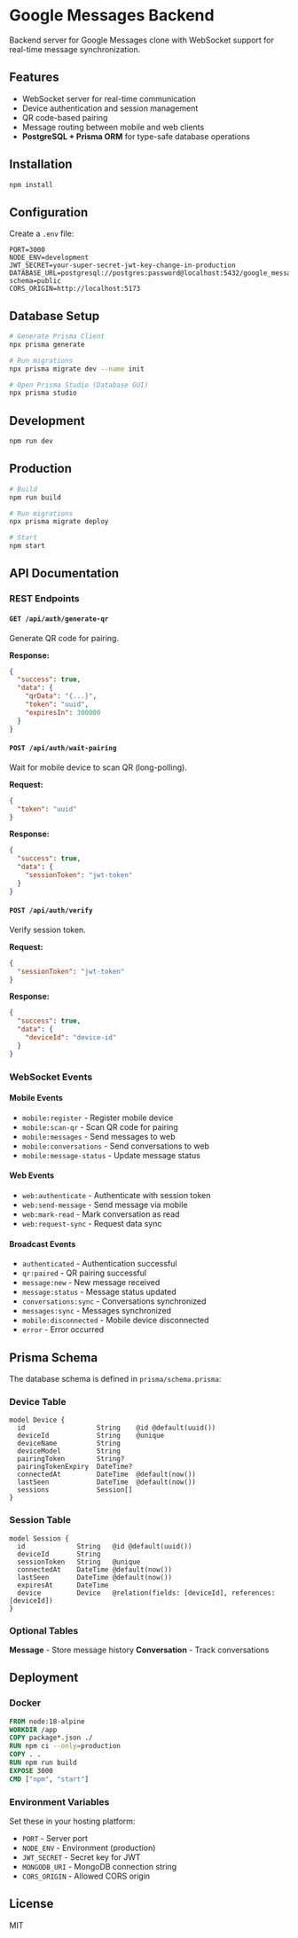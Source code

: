 # Google Messages Backend

Backend server for Google Messages clone with WebSocket support for real-time message synchronization.

## Features

- WebSocket server for real-time communication
- Device authentication and session management
- QR code-based pairing
- Message routing between mobile and web clients
- **PostgreSQL + Prisma ORM** for type-safe database operations

## Installation

```bash
npm install
```

## Configuration

Create a `.env` file:

```env
PORT=3000
NODE_ENV=development
JWT_SECRET=your-super-secret-jwt-key-change-in-production
DATABASE_URL=postgresql://postgres:password@localhost:5432/google_messages?schema=public
CORS_ORIGIN=http://localhost:5173
```

## Database Setup

```bash
# Generate Prisma Client
npx prisma generate

# Run migrations
npx prisma migrate dev --name init

# Open Prisma Studio (Database GUI)
npx prisma studio
```

## Development

```bash
npm run dev
```

## Production

```bash
# Build
npm run build

# Run migrations
npx prisma migrate deploy

# Start
npm start
```

## API Documentation

### REST Endpoints

#### `GET /api/auth/generate-qr`
Generate QR code for pairing.

**Response:**
```json
{
  "success": true,
  "data": {
    "qrData": "{...}",
    "token": "uuid",
    "expiresIn": 300000
  }
}
```

#### `POST /api/auth/wait-pairing`
Wait for mobile device to scan QR (long-polling).

**Request:**
```json
{
  "token": "uuid"
}
```

**Response:**
```json
{
  "success": true,
  "data": {
    "sessionToken": "jwt-token"
  }
}
```

#### `POST /api/auth/verify`
Verify session token.

**Request:**
```json
{
  "sessionToken": "jwt-token"
}
```

**Response:**
```json
{
  "success": true,
  "data": {
    "deviceId": "device-id"
  }
}
```

### WebSocket Events

#### Mobile Events

- `mobile:register` - Register mobile device
- `mobile:scan-qr` - Scan QR code for pairing
- `mobile:messages` - Send messages to web
- `mobile:conversations` - Send conversations to web
- `mobile:message-status` - Update message status

#### Web Events

- `web:authenticate` - Authenticate with session token
- `web:send-message` - Send message via mobile
- `web:mark-read` - Mark conversation as read
- `web:request-sync` - Request data sync

#### Broadcast Events

- `authenticated` - Authentication successful
- `qr:paired` - QR pairing successful
- `message:new` - New message received
- `message:status` - Message status updated
- `conversations:sync` - Conversations synchronized
- `messages:sync` - Messages synchronized
- `mobile:disconnected` - Mobile device disconnected
- `error` - Error occurred

## Prisma Schema

The database schema is defined in `prisma/schema.prisma`:

### Device Table
```prisma
model Device {
  id                  String    @id @default(uuid())
  deviceId            String    @unique
  deviceName          String
  deviceModel         String
  pairingToken        String?
  pairingTokenExpiry  DateTime?
  connectedAt         DateTime  @default(now())
  lastSeen            DateTime  @default(now())
  sessions            Session[]
}
```

### Session Table
```prisma
model Session {
  id             String   @id @default(uuid())
  deviceId       String
  sessionToken   String   @unique
  connectedAt    DateTime @default(now())
  lastSeen       DateTime @default(now())
  expiresAt      DateTime
  device         Device   @relation(fields: [deviceId], references: [deviceId])
}
```

### Optional Tables

**Message** - Store message history
**Conversation** - Track conversations

## Deployment

### Docker

```dockerfile
FROM node:18-alpine
WORKDIR /app
COPY package*.json ./
RUN npm ci --only=production
COPY . .
RUN npm run build
EXPOSE 3000
CMD ["npm", "start"]
```

### Environment Variables

Set these in your hosting platform:

- `PORT` - Server port
- `NODE_ENV` - Environment (production)
- `JWT_SECRET` - Secret key for JWT
- `MONGODB_URI` - MongoDB connection string
- `CORS_ORIGIN` - Allowed CORS origin

## License

MIT
